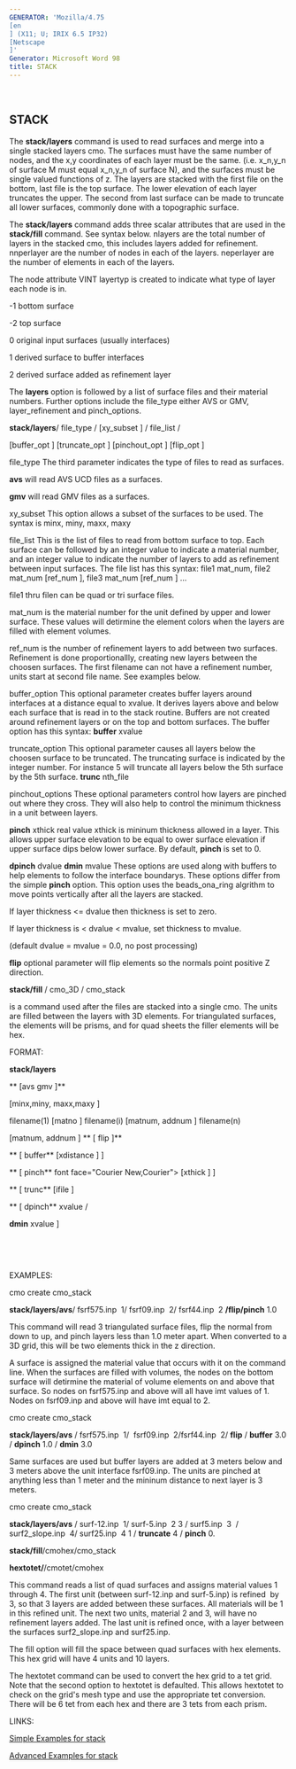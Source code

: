 ```yaml
---
GENERATOR: 'Mozilla/4.75 
[en
] (X11; U; IRIX 6.5 IP32) 
[Netscape
]'
Generator: Microsoft Word 98
title: STACK
---
```


 

STACK
-----

 The **stack/layers** command is used to read surfaces and merge into a
 single stacked layers cmo. The surfaces must have the same number of
 nodes, and the x,y coordinates of each layer must be the same. (i.e.
 x\_n,y\_n of surface M must equal x\_n,y\_n of surface N), and the
 surfaces must be single valued functions of z. The layers are stacked
 with the first file on the bottom, last file is the top surface. The
 lower elevation of each layer truncates the upper. The second from
 last surface can be made to truncate all lower surfaces, commonly done
 with a topographic surface.

 

 The **stack/layers** command adds three scalar attributes that are
 used in the **stack/fill** command. See syntax below. nlayers are the
 total number of layers in the stacked cmo, this includes layers added
 for refinement. nnperlayer are the number of nodes in each of the
 layers. neperlayer are the number of elements in each of the layers.

  The node attribute VINT layertyp is created to indicate what type of
  layer each node is in.

  -1 bottom surface

  -2 top surface

  0 original input surfaces (usually interfaces)

  1 derived surface to buffer interfaces

  2 derived surface added as refinement layer

 

 The **layers** option is followed by a list of surface files and their
 material numbers. Further options include the file\_type either AVS or
 GMV, layer\_refinement and pinch\_options.

 

 **stack/layers**/ file\_type / 
[xy\_subset
] / file\_list /
 
[buffer\_opt
] 
[truncate\_opt
] 
[pinchout\_opt
] 
[flip\_opt
]





file\_type The third parameter indicates the type of files to read as
surfaces.

 **avs** will read AVS UCD files as a surfaces.

 **gmv** will read GMV files as a surfaces.



xy\_subset This option allows a subset of the surfaces to be used. The
syntax is minx, miny, maxx, maxy





file\_list This is the list of files to read from bottom surface to top.
Each surface can be followed by an integer value to indicate a material
number, and an integer value to indicate the number of layers to add as
refinement between input surfaces. The file list has this syntax: file1
mat\_num, file2 mat\_num 
[ref\_num
], file3 mat\_num 
[ref\_num
] ...

 file1 thru filen can be quad or tri surface files.

 mat\_num is the material number for the unit defined by upper and
 lower surface. These values will detirmine the element colors when the
 layers are filled with element volumes.

 ref\_num is the number of refinement layers to add between two
 surfaces. Refinement is done proportionallly, creating new layers
 between the choosen surfaces. The first filename can not have a
 refinement number, units start at second file name. See examples
 below.




buffer\_option This optional parameter creates buffer layers around
interfaces at a distance equal to xvalue. It derives layers above and
below each surface that is read in to the stack routine. Buffers are not
created around refinement layers or on the top and bottom surfaces. The
buffer option has this syntax: **buffer** xvalue





truncate\_option This optional parameter causes all layers below the
choosen surface to be truncated. The truncating surface is indicated by
the integer number. For instance 5 will truncate all layers below the
5th surface by the 5th surface. **trunc** nth\_file





pinchout\_options These optional parameters control how layers are
pinched out where they cross. They will also help to control the minimum
thickness in a unit between layers.

 **pinch** xthick real value xthick is mininum thickness allowed in a
 layer. This allows upper surface elevation to be equal to ower surface
 elevation if upper surface dips below lower surface. By default,
 **pinch** is set to 0.

 **dpinch** dvalue **dmin** mvalue These options are used along with
 buffers to help elements to follow the interface boundarys. These
 options differ from the simple **pinch** option. This option uses the
 beads\_ona\_ring algrithm to move points vertically after all the
 layers are stacked.

 If layer thickness &lt;= dvalue then thickness is set to zero.

 If layer thickness is &lt; dvalue &lt; mvalue, set thickness to
 mvalue.

 (default dvalue = mvalue = 0.0, no post processing)



**flip** optional parameter will flip elements so the normals point
positive Z direction.





**stack/fill** / cmo\_3D / cmo\_stack

is a command used after the files are stacked into a single cmo. The
units are filled between the layers with 3D elements. For triangulated
surfaces, the elements will be prisms, and for quad sheets the filler
elements will be hex.







FORMAT:

 **stack/layers**

 **
[avs  gmv 
]**

 
[minx,miny, maxx,maxy
]

 filename(1) 
[matno
] filename(i) 
[matnum, addnum
] filename(n)
 
[matnum, addnum
] **
[ flip 
]**

 **
[ buffer** 
[xdistance
] 
]

 **
[ pinch** font face="Courier New,Courier"&gt;
[xthick
] 
]

 **
[ trunc** 
[ifile
]

 **
[ dpinch** xvalue /

 **dmin** xvalue 
]

  

  





EXAMPLES:

 cmo create cmo\_stack

 **stack/layers/avs**/ fsrf575.inp  1/ fsrf09.inp  2/ fsrf44.inp  2
 **/flip/pinch** 1.0

 This command will read 3 triangulated surface files, flip the normal
 from down to up, and pinch layers less than 1.0 meter apart. When
 converted to a 3D grid, this will be two elements thick in the z
 direction.

 A surface is assigned the material value that occurs with it on the
 command line. When the surfaces are filled with volumes, the nodes on
 the bottom surface will detirmine the material of volume elements on
 and above that surface. So nodes on fsrf575.inp and above will all
 have imt values of 1. Nodes on fsrf09.inp and above will have imt
 equal to 2.

 

 cmo create cmo\_stack

 **stack/layers/avs** / fsrf575.inp  1/  fsrf09.inp  2/fsrf44.inp  2/
 **flip** / **buffer** 3.0 / **dpinch** 1.0 / **dmin** 3.0

 Same surfaces are used but buffer layers are added at 3 meters below
 and 3 meters above the unit interface fsrf09.inp. The units are
 pinched at anything less than 1 meter and the mininum distance to next
 layer is 3 meters.

 

 cmo create cmo\_stack

 **stack/layers/avs** / surf-12.inp  1/ surf-5.inp  2 3 /
 surf5.inp  3  / surf2\_slope.inp  4/ surf25.inp  4 1 / **truncate** 4
 / **pinch** 0.

 **stack/fill**/cmohex/cmo\_stack

 **hextotet/**/cmotet/cmohex

 

 This command reads a list of quad surfaces and assigns material values
 1 through 4. The first unit (between surf-12.inp and surf-5.inp) is
 refined  by 3, so that 3 layers are added between these surfaces. All
 materials will be 1 in this refined unit. The next two units, material
 2 and 3, will have no refinement layers added. The last unit is
 refined once, with a layer between the surfaces surf2\_slope.inp and
 surf25.inp.

 The fill option will fill the space between quad surfaces with hex
 elements. This hex grid will have 4 units and 10 layers.

 The hextotet command can be used to convert the hex grid to a tet
 grid. Note that the second option to hextotet is defaulted. This
 allows hextotet to check on the grid's mesh type and use the
 appropriate tet conversion. There will be 6 tet from each hex and
 there are 3 tets from each prism.





LINKS:

 [Simple Examples for stack](stack_demo.md)

 

 [Advanced Examples for stack](stack_demo2.md)
